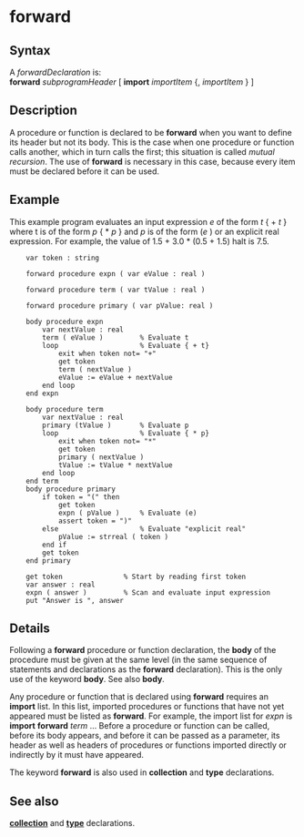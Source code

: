 
# forward

## Syntax
A _forwardDeclaration_ is:   
**forward** _subprogramHeader_
     [ **import** _importItem_ {, _importItem_ } ]

## Description
A procedure or function is declared to be **forward** when you want to define its header but not its body. This is the case when one procedure or function calls another, which in turn calls the first; this situation is called _mutual recursion_. The use of **forward** is necessary in this case, because every item must be declared before it can be used.


## Example
This example program evaluates an input expression _e_ of the form _t_ { + _t_ } where t is of the form _p_ { * _p_ } and _p_ is of the form (_e_ ) or an explicit real expression. For example, the value of 1.5 + 3.0 * (0.5 + 1.5) halt is 7.5.

        var token : string
        
        forward procedure expn ( var eValue : real )
        
        forward procedure term ( var tValue : real )
        
        forward procedure primary ( var pValue: real )
        
        body procedure expn
            var nextValue : real
            term ( eValue )         % Evaluate t
            loop                    % Evaluate { + t}
                exit when token not= "+"
                get token
                term ( nextValue )
                eValue := eValue + nextValue
            end loop
        end expn
        
        body procedure term
            var nextValue : real
            primary (tValue )       % Evaluate p
            loop                    % Evaluate { * p}
                exit when token not= "*"
                get token
                primary ( nextValue )
                tValue := tValue * nextValue
            end loop
        end term
        body procedure primary
            if token = "(" then
                get token
                expn ( pValue )     % Evaluate (e)
                assert token = ")"
            else                    % Evaluate "explicit real"
                pValue := strreal ( token )
            end if
            get token
        end primary
        
        get token               % Start by reading first token
        var answer : real
        expn ( answer )         % Scan and evaluate input expression
        put "Answer is ", answer
## Details
Following a **forward** procedure or function declaration, the **body** of the procedure must be given at the same level (in the same sequence of statements and declarations as the **forward** declaration). This is the only use of the keyword **body**. See also **body**.

Any procedure or function that is declared using **forward** requires an **import** list. In this list, imported procedures or functions that have not yet appeared must be listed as **forward**. For example, the import list for _expn_ is **import** **forward** _term_ … Before a procedure or function can be called, before its body appears, and before it can be passed as a parameter, its header as well as headers of procedures or functions imported directly or indirectly by it must have appeared.

The keyword **forward** is also used in **collection** and **type** declarations. 


## See also
**[collection](collection.html)** and **[type](type.html)** declarations.

                        
